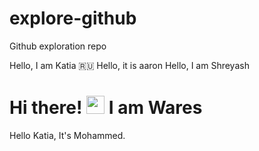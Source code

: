 # explore-github
Github exploration repo

Hello, I am Katia 🇷🇺
Hello, it is aaron
Hello, I am Shreyash 
# Hi there! <img src="https://github.com/TheDudeThatCode/TheDudeThatCode/blob/master/Assets/Hi.gif" width="29px"> I am Wares
Hello Katia, It's Mohammed.

